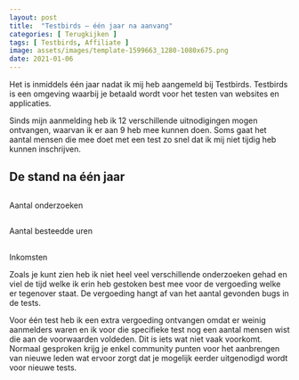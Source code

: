 ```yaml
---
layout: post
title:  "Testbirds – één jaar na aanvang"
categories: [ Terugkijken ]
tags: [ Testbirds, Affiliate ]
image: assets/images/template-1599663_1280-1080x675.png
date: 2021-01-06
---
```


Het is inmiddels één jaar nadat ik mij heb aangemeld bij Testbirds. Testbirds is een omgeving waarbij je betaald wordt voor het testen van websites en applicaties.

Sinds mijn aanmelding heb ik 12 verschillende uitnodigingen mogen ontvangen, waarvan ik er aan 9 heb mee kunnen doen. Soms gaat het aantal mensen die mee doet met een test zo snel dat ik mij niet tijdig heb kunnen inschrijven.

## De stand na één jaar

<div class="wrapper">
    <div class="counter col_third">
      <i class="fas fa-sort-numeric-up-alt fa-2x"></i>
      <h2 class="timer count-title count-number" data-to="9" data-speed="2000"></h2>
      <p class="count-text ">Aantal onderzoeken</p>
    </div>
    <div class="counter col_third">
      <i class="far fa-calendar-times fa-2x"></i>
      <h2 class="timer count-title count-number" data-to="16data-speed="2000"></h2>
      <p class="count-text ">Aantal besteedde uren</p>
    </div>
    <div class="counter col_third end
      <i class="fas fa-euro-sign fa-2x"></i>
      <h2 class="timer count-title count-number" data-to="183data-speed="2000"></h2>
      <p class="count-text ">Inkomsten
    </div>
</div>

Zoals je kunt zien heb ik niet heel veel verschillende onderzoeken gehad en viel de tijd welke ik erin heb gestoken best mee voor de vergoeding welke er tegenover staat. De vergoeding hangt af van het aantal gevonden bugs in de tests.

Voor één test heb ik een extra vergoeding ontvangen omdat er weinig aanmelders waren en ik voor die specifieke test nog een aantal mensen wist die aan de voorwaarden voldeden. Dit is iets wat niet vaak voorkomt. Normaal gesproken krijg je enkel community punten voor het aanbrengen van nieuwe leden wat ervoor zorgt dat je mogelijk eerder uitgenodigd wordt voor nieuwe tests.
